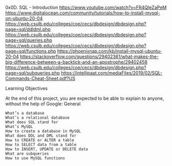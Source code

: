 0x0D. SQL - Introduction
https://www.youtube.com/watch?v=FR4QIeZaPeM
https://www.digitalocean.com/community/tutorials/how-to-install-mysql-on-ubuntu-20-04
https://web.csulb.edu/colleges/coe/cecs/dbdesign/dbdesign.php?page=sql/ddldml.php
https://web.csulb.edu/colleges/coe/cecs/dbdesign/dbdesign.php?page=sql/queries.php
https://web.csulb.edu/colleges/coe/cecs/dbdesign/dbdesign.php?page=sql/functions.php
https://phoenixnap.com/kb/install-mysql-ubuntu-20-04
https://stackoverflow.com/questions/29402361/what-makes-the-big-difference-between-a-backtick-and-an-apostrophe/29402458
https://web.csulb.edu/colleges/coe/cecs/dbdesign/dbdesign.php?page=sql/subqueries.php
https://intellipaat.com/mediaFiles/2019/02/SQL-Commands-Cheat-Sheet.pdf?US

Learning Objectives

At the end of this project, you are expected to be able to explain to anyone, without the help of Google:
General

    What’s a database
    What’s a relational database
    What does SQL stand for
    What’s MySQL
    How to create a database in MySQL
    What does DDL and DML stand for
    How to CREATE or ALTER a table
    How to SELECT data from a table
    How to INSERT, UPDATE or DELETE data
    What are subqueries
    How to use MySQL functions
